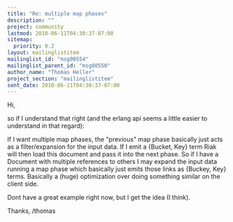 ```yaml
---
title: "Re: multiple map phases"
description: ""
project: community
lastmod: 2010-06-11T04:30:37-07:00
sitemap:
  priority: 0.2
layout: mailinglistitem
mailinglist_id: "msg00554"
mailinglist_parent_id: "msg00550"
author_name: "Thomas Heller"
project_section: "mailinglistitem"
sent_date: 2010-06-11T04:30:37-07:00
---
```



Hi,

so if I understand that right (and the erlang api seems a little
easier to understand in that regard):

If I want multiple map phases, the "previous" map phase basically just
acts as a filter/expansion for the input data. If I emit a {Bucket,
Key} term Riak will then load this document and pass it into the next
phase. So if I have a Document with multiple references to others I
may expand the input data running a map phase which basically just
emits those links as {Buckey, Key} terms. Basically a (huge)
optimization over doing something similar on the client side.

Dont have a great example right now, but I get the idea (I think).

Thanks,
/thomas

